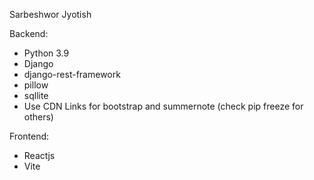 Sarbeshwor Jyotish

Backend:
- Python 3.9
- Django
- django-rest-framework
- pillow
- sqllite
- Use CDN Links for bootstrap and summernote (check pip freeze for others)

Frontend:
- Reactjs
- Vite
